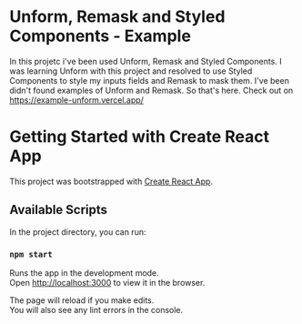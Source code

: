 # Unform, Remask and Styled Components - Example

In this projetc i've been used Unform, Remask and Styled Components.
I was learning Unform with this project and resolved to use Styled Components to style my inputs fields and Remask to mask them.
I've been didn't found examples of Unform and Remask. So that's here.
Check out on https://example-unform.vercel.app/


# Getting Started with Create React App

This project was bootstrapped with [Create React App](https://github.com/facebook/create-react-app).

## Available Scripts

In the project directory, you can run:

### `npm start`

Runs the app in the development mode.\
Open [http://localhost:3000](http://localhost:3000) to view it in the browser.

The page will reload if you make edits.\
You will also see any lint errors in the console.
